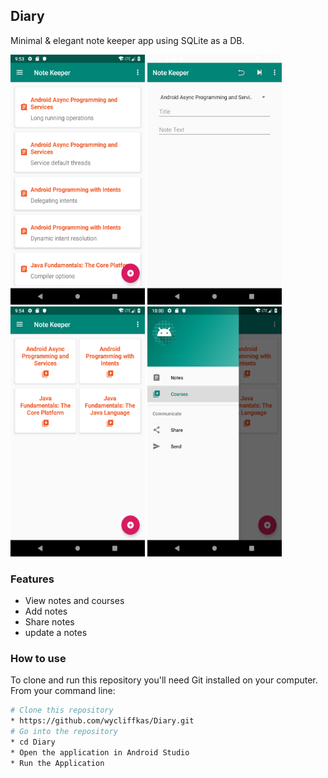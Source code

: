 ## Diary
Minimal & elegant note keeper app using SQLite as a DB.

<p float="left">
<img src="https://github.com/wycliffkas/Diary/blob/master/screen.png" width="215" height="400" />
<img src="https://github.com/wycliffkas/Diary/blob/master/screen2.png" width="215" height="400" />
<img src="https://github.com/wycliffkas/Diary/blob/master/screen3.png" width="215" height="400" />
<img src="https://github.com/wycliffkas/Diary/blob/master/screen4.png" width="215" height="400" />
</p>

### Features

* View notes and courses
* Add notes
* Share notes
* update a notes

### How to use

To clone and run this repository you'll need Git installed on your computer. From your command line:
```bash
# Clone this repository
* https://github.com/wycliffkas/Diary.git
# Go into the repository
* cd Diary
* Open the application in Android Studio
* Run the Application
```

